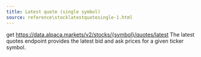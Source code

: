 ```yaml
---
title: Latest quote (single symbol)
source: reference\stocklatestquotesingle-1.html
---
```


get https://data.alpaca.markets/v2/stocks/{symbol}/quotes/latest
The latest quotes endpoint provides the latest bid and ask prices for a given ticker symbol.
